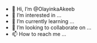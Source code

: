 - 👋 Hi, I’m @OlayinkaAkeeb
- 👀 I’m interested in ...
- 🌱 I’m currently learning ...
- 💞️ I’m looking to collaborate on ...
- 📫 How to reach me ...

<!---
OlayinkaAkeeb/OlayinkaAkeeb is a ✨ special ✨ repository because its `README.md` (this file) appears on your GitHub profile.
You can click the Preview link to take a look at your changes.
--->
